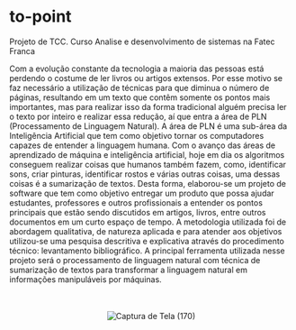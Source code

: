 # to-point
Projeto de TCC. Curso Analise e desenvolvimento de sistemas na Fatec Franca

<div>
Com a evolução constante da tecnologia a maioria das pessoas está perdendo o costume de ler livros ou artigos extensos. Por esse motivo se faz necessário a utilização de técnicas para que diminua o número de páginas, resultando em um texto que contêm somente os pontos mais importantes, mas para realizar isso da forma tradicional alguém precisa ler o texto por inteiro e realizar essa redução, aí que entra a área de PLN (Processamento de Linguagem Natural). A área de PLN é uma sub-área da Inteligência Artificial que tem como objetivo tornar os computadores capazes de entender a linguagem humana. Com o avanço das áreas de aprendizado de máquina e inteligência artificial, hoje em dia os algoritmos conseguem realizar coisas que humanos também fazem, como, identificar sons, criar pinturas, identificar rostos e várias outras coisas, uma dessas coisas é a sumarização de textos.
Desta forma, elaborou-se um projeto de software que tem como objetivo entregar um produto que possa ajudar estudantes, professores e outros profissionais a entender os pontos principais que estão sendo discutidos em artigos, livros, entre outros documentos em um curto espaço de tempo.
A metodologia utilizada foi de abordagem qualitativa, de natureza aplicada e para atender aos objetivos utilizou-se uma pesquisa descritiva e explicativa através do procedimento técnico: levantamento bibliográfico. 
A principal ferramenta utilizada nesse projeto será o processamento de linguagem natural com técnica de sumarização de textos para transformar a linguagem natural em informações manipuláveis por máquinas.
</div>
<br>
<br>

<div align="center">
  
![Captura de Tela (170)](https://user-images.githubusercontent.com/16177889/160520983-8bdc4c0e-0722-4a17-b93a-36759db0c1b6.png)

</div>
